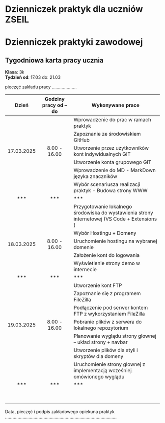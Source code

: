# Dzienniczek praktyk dla uczniów ZSEIL 

# Dzienniczek praktyki zawodowej
## Tygodniowa karta pracy ucznia
**Klasa**: 3k  
**Tydzień od**: 17.03 do: 21.03

pieczęć zakładu pracy
....................
                  



| Dzień        | Godziny pracy od – do | Wykonywane prace                                   |
| :-------------: | :----------------------: |------------------------------------------------------|
|             |                      | Wprowadzenie do prac w ramach praktyk              |
|             |                      | Zapoznanie ze środowiskiem GitHub                  |
| 17.03.2025  |  8.00 - 16.00        | Utworzenie przez użytkowników kont indywidualnych GIT |
|             |                      | Utworzenie konta grupowego GIT                     |
|             |                      | Wprowadzenie do MD - MarkDown języka znaczników    |
|             |                      | Wybór scenariusza realizacji praktyk - Budowa strony WWW |
|***          |***                   | ***                                              |
|             |                      | Przygotowanie lokalnego środowiska do wystawienia strony internetowej (VS Code + Extensions ) |
|             |                      | Wybór Hostingu + Domeny                          |
| 18.03.2025  |  8.00 - 16.00        | Uruchomienie hostingu na wybranej domenie        |
|             |                      | Założenie kont do logowania                      |
|             |                      | Wyświetlenie strony demo w internecie            |
|***          |***                   |***                                               |
|             |                      | Utworzenie kont FTP                              |
|             |                      | Zapoznanie się z programem FileZilla             |
|             |                      | Podłączenie pod serwer kontem FTP z wykorzystaniem FileZilla|
| 19.03.2025  |  8.00 - 16.00        | Pobranie plików z serwera do lokalnego repozytorium |
|             |                      | Planowanie wyglądu strony glownej – układ strony + navbar    |
|             |                      | Utworzenie  plików dla styli i skryptów dla domeny   |
|             |                      | Uruchomienie strony glownej z implementacją wcześniej omówionego wyglądu |
|***          |***                   |***                                                               |
|             |                      |                                                               |
|             |                      |                                                               |
|             |                      |                                                               |
|             |                      |                                                               |
|             |                      |                                                               |
|             |                      |                                                               |
|             |                      |                                                               |
|             |                      |                                                               |


 

 
 




Data, pieczęć i podpis zakładowego opiekuna praktyk 
……………………………………………………………………………… 


